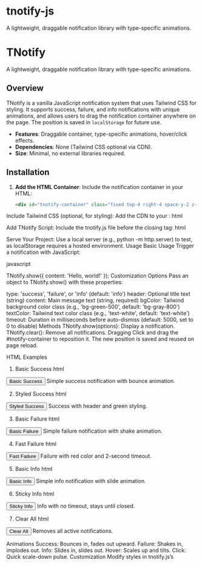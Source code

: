 # tnotify-js
A lightweight, draggable notification library with type-specific animations.

# TNotify

A lightweight, draggable notification library with type-specific animations.

## Overview

TNotify is a vanilla JavaScript notification system that uses Tailwind CSS for styling. It supports success, failure, and info notifications with unique animations, and allows users to drag the notification container anywhere on the page. The position is saved in `localStorage` for future use.

- **Features**: Draggable container, type-specific animations, hover/click effects.
- **Dependencies**: None (Tailwind CSS optional via CDN).
- **Size**: Minimal, no external libraries required.

## Installation

1. **Add the HTML Container**:
   Include the notification container in your HTML:
   ```html
   <div id="tnotify-container" class="fixed top-4 right-4 space-y-2 z-50"></div>
Include Tailwind CSS (optional, for styling): Add the CDN to your <head>:
html
 
 
<script src="https://cdn.tailwindcss.com"></script>
Add TNotify Script: Include the tnotify.js file before the closing </body> tag:
html
 
 
<script src="tnotify.js"></script>
Serve Your Project: Use a local server (e.g., python -m http.server) to test, as localStorage requires a hosted environment.
Usage
Basic Usage
Trigger a notification with JavaScript:

javascript
 
 
TNotify.show({ content: 'Hello, world!' });
Customization Options
Pass an object to TNotify.show() with these properties:

type: 'success', 'failure', or 'info' (default: 'info')
header: Optional title text (string)
content: Main message text (string, required)
bgColor: Tailwind background color class (e.g., 'bg-green-500', default: 'bg-gray-800')
textColor: Tailwind text color class (e.g., 'text-white', default: 'text-white')
timeout: Duration in milliseconds before auto-dismiss (default: 5000, set to 0 to disable)
Methods
TNotify.show(options): Display a notification.
TNotify.clear(): Remove all notifications.
Dragging
Click and drag the #tnotify-container to reposition it. The new position is saved and reused on page reload.

HTML Examples
1. Basic Success
html
 
 
<button onclick="TNotify.show({ type: 'success', content: 'Task completed!' })">Basic Success</button>
Simple success notification with bounce animation.

2. Styled Success
html
 
 
<button onclick="TNotify.show({ type: 'success', header: 'Success', content: 'Task done!', bgColor: 'bg-green-500', textColor: 'text-white' })">Styled Success</button>
Success with header and green styling.

3. Basic Failure
html
 
 
<button onclick="TNotify.show({ type: 'failure', content: 'Task failed.' })">Basic Failure</button>
Simple failure notification with shake animation.

4. Fast Failure
html
 
 
<button onclick="TNotify.show({ type: 'failure', header: 'Error', content: 'Critical error!', bgColor: 'bg-red-500', timeout: 2000 })">Fast Failure</button>
Failure with red color and 2-second timeout.

5. Basic Info
html
 
 
<button onclick="TNotify.show({ type: 'info', content: 'Heads up!' })">Basic Info</button>
Simple info notification with slide animation.

6. Sticky Info
html
 
 
<button onclick="TNotify.show({ type: 'info', header: 'Info', content: 'Sticky note.', bgColor: 'bg-blue-600', textColor: 'text-yellow-200', timeout: 0 })">Sticky Info</button>
Info with no timeout, stays until closed.

7. Clear All
html
 
 
<button onclick="TNotify.clear()">Clear All</button>
Removes all active notifications.

Animations
Success: Bounces in, fades out upward.
Failure: Shakes in, implodes out.
Info: Slides in, slides out.
Hover: Scales up and tilts.
Click: Quick scale-down pulse.
Customization
Modify styles in tnotify.js’s <style> block or override with your own CSS. Use Tailwind classes for bgColor and textColor.

License
MIT License - Free to use, modify, and distribute.

Happy notifying with TNotify!

text
 
 

---

### **Notes:**
- The `README.md` covers setup, usage, and all HTML examples with 10-word descriptions.
- The updated `index.html` includes all possible use cases from the README.
- The `tnotify.js` file remains unchanged from the previous version, as it already supports these features.

To use this:
1. Save `index.html`, `tnotify.js`, and `README.md` in a folder.
2. Serve it locally (e.g., `python -m http.server` or just double click on the index.html haha).
3. Test the buttons and drag the container to see TNotify in action.

Let me know if you’d like to tweak the README further or add more examples!
